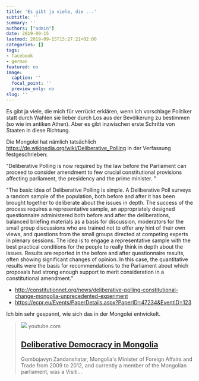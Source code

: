 ```yaml
---
title: 'Es gibt ja viele, die ...'
subtitle: ''
summary: ''
authors: ["admin"]
date: 2019-09-15
lastmod: 2019-09-15T15:27:21+02:00
categories: []
tags:
- facebook
- german
featured: no
image:
  caption: ''
  focal_point: ''
  preview_only: no
slug: ''
---
```

Es gibt ja viele, die mich für verrückt erklären, wenn ich vorschlage Politiker statt durch Wahlen sie lieber durch Los aus der Bevölkerung zu bestimmen (so wie im antiken Athen). Aber es gibt inzwischen erste Schritte von Staaten in diese Richtung.

Die Mongolei hat nämlich tatsächlich https://de.wikipedia.org/wiki/Deliberative_Polling in der Verfassung festgeschrieben:

"Deliberative Polling is now required by the law before the Parliament can proceed to consider amendment to few crucial constitutional provisions affecting parliament, the presidency and the prime minister. "

"The basic idea of Deliberative Polling is simple. A Deliberative Poll surveys a random sample of the population, both before and after it has been brought together to deliberate about the issues in depth. The success of the process requires a representative sample, an appropriately designed questionnaire administered both before and after the deliberations, balanced briefing materials as a basis for discussion, moderators for the small group discussions who are trained not to offer any hint of their own views, and questions from the small groups directed at competing experts in plenary sessions. The idea is to engage a representative sample with the best practical conditions for the people to really think in depth about the issues. Results are reported in the before and after questionnaire results, often showing significant changes of opinion. In this case, the quantitative results were the basis for recommendations to the Parliament about which proposals had strong enough support to merit consideration in a constitutional amendment."

- http://constitutionnet.org/news/deliberative-polling-constitutional-change-mongolia-unprecedented-experiment
- https://ecpr.eu/Events/PaperDetails.aspx?PaperID=47234&EventID=123

Ich bin sehr gespannt, wie sich das in der Mongolei entwickelt.
> [![](https://i.ytimg.com/vi/mzjiRUqq_MM/maxresdefault.jpg)](https://www.youtube.com/watch?v=mzjiRUqq_MM)
> youtube.com
> ## [Deliberative Democracy in Mongolia](https://www.youtube.com/watch?v=mzjiRUqq_MM)
>
>Gombojavyn Zandanshatar, Mongolia's Minister of Foreign Affairs and Trade from 2009 to 2012, and currently a member of the Mongolian parliament, was a Visiti...


